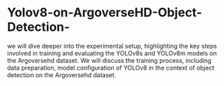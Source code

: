 # Yolov8-on-ArgoverseHD-Object-Detection-
we will dive deeper into the experimental setup, highlighting the key steps involved in training and evaluating the YOLOv8s and YOLOv8m models on the Argoversehd dataset. We will discuss the training process, including data preparation, model configuration of YOLOv8 in the context of object detection on the Argoversehd dataset.
